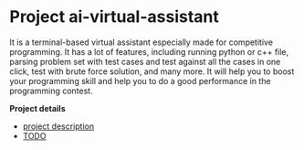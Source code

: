 # Project ai-virtual-assistant

It is a terminal-based virtual assistant especially made for competitive programming. It has a lot of features, including running python or c++ file, parsing problem set with test cases and test against all the cases in one click, test with brute force solution, and many more. It will help you to boost your programming skill and help you to do a good performance in the programming contest.


**Project details**

- [project description](https://github.com/Saurav-Paul/AI-virtual-assistant-python)
- [TODO](TODO)

